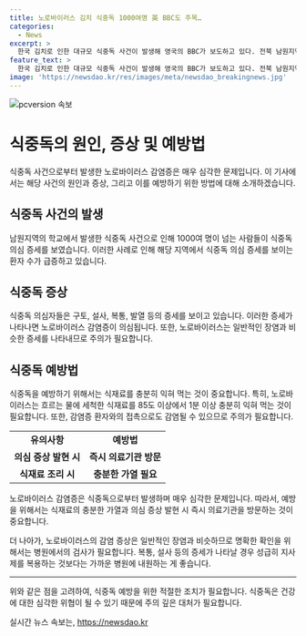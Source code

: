 ```yaml
---
title: 노로바이러스 김치 식중독 1000여명 英 BBC도 주목…
categories:
  - News
excerpt: >
  한국 김치로 인한 대규모 식중독 사건이 발생해 영국의 BBC가 보도하고 있다. 전북 남원지역 학교에서 식중독 의심 환자가 1000명 이상 발생하며 노로바이러스 감염이 확인되었다. 해당 업체의 김치 생산 및 유통이 일시 중단됐고, BBC는 이 사건을 이례적으로 주목하며 보도하고 있다. 노로바이러스 감염증은 유행성 바이러스 위장염으로, 익히지 않은 음식 섭취로 전파된다. 해당 사건은 한국의 전통음식김치와 관련, 깊은 관심을 끌고 있다.
feature_text: >
  한국 김치로 인한 대규모 식중독 사건이 발생해 영국의 BBC가 보도하고 있다. 전북 남원지역 학교에서 식중독 의심 환자가 1000명 이상 발생하며 노로바이러스 감염이 확인되었다. 해당 업체의 김치 생산 및 유통이 일시 중단됐고, BBC는 이 사건을 이례적으로 주목하며 보도하고 있다. 노로바이러스 감염증은 유행성 바이러스 위장염으로, 익히지 않은 음식 섭취로 전파된다. 해당 사건은 한국의 전통음식김치와 관련, 깊은 관심을 끌고 있다.
image: 'https://newsdao.kr/res/images/meta/newsdao_breakingnews.jpg'
---
```


<p><img src="https://newsdao.kr/res/images/meta/newsdao_breakingnews.jpg" alt="pcversion 속보" /></p>

<h1>식중독의 원인, 증상 및 예방법</h1>

<p data-ke-size="size16">식중독 사건으로부터 발생한 노로바이러스 감염증은 매우 심각한 문제입니다. 이 기사에서는 해당 사건의 원인과 증상, 그리고 이를 예방하기 위한 방법에 대해 소개하겠습니다.</p>

<h2 data-ke-size="size26">식중독 사건의 발생</h2>

<p data-ke-size="size16">남원지역의 학교에서 발생한 식중독 사건으로 인해 1000여 명이 넘는 사람들이 식중독 의심 증세를 보였습니다. 이러한 사례로 인해 해당 지역에서 식중독 의심 증세를 보이는 환자 수가 급증하고 있습니다.</p>

<h2 data-ke-size="size26">식중독 증상</h2>

<p data-ke-size="size16">식중독 의심자들은 구토, 설사, 복통, 발열 등의 증세를 보이고 있습니다. 이러한 증세가 나타나면 노로바이러스 감염증이 의심됩니다. 또한, 노로바이러스는 일반적인 장염과 비슷한 증세를 나타내므로 주의가 필요합니다.</p>

<h2 data-ke-size="size26">식중독 예방법</h2>

<p data-ke-size="size16">식중독을 예방하기 위해서는 식재료를 충분히 익혀 먹는 것이 중요합니다. 특히, 노로바이러스는 흐르는 물에 세척한 식재료를 85도 이상에서 1분 이상 충분히 익혀 먹는 것이 필요합니다. 또한, 감염증 환자와의 접촉으로도 감염될 수 있으므로 주의가 필요합니다.</p>

<table>
    <tbody>
        <tr>
            <td style="text-align: center; height: 17px;"><b>유의사항</b></td>
            <td style="text-align: center; height: 17px;"><b>예방법</b></td>
        </tr>
        <tr>
            <td style="text-align: center; height: 17px;"><b>의심 증상 발현 시</b></td>
            <td style="text-align: center; height: 17px;"><b>즉시 의료기관 방문</b></td>
        </tr>
        <tr>
            <td style="text-align: center; height: 17px;"><b>식재료 조리 시</b></td>
            <td style="text-align: center; height: 17px;"><b>충분한 가열 필요</b></td>
        </tr>
    </tbody>
</table>

<p data-ke-size="size16">노로바이러스 감염증은 식중독으로부터 발생하며 매우 심각한 문제입니다. 따라서, 예방을 위해서는 식재료의 충분한 가열과 의심 증상 발현 시 즉시 의료기관을 방문하는 것이 중요합니다.</p>

<p data-ke-size="size16">더 나아가, 노로바이러스의 감염 증상은 일반적인 장염과 비슷하므로 명확한 확인을 위해서는 병원에서의 검사가 필요합니다. 복통, 설사 등의 증세가 나타날 경우 성급히 지사제를 복용하는 것보다는 가까운 병원에 내원하는 게 좋습니다.</p>

<hr>

<p data-ke-size="size16">위와 같은 점을 고려하여, 식중독 예방을 위한 적절한 조치가 필요합니다. 식중독은 건강에 대한 심각한 위협이 될 수 있기 때문에 주의 깊은 대처가 필요합니다.</p>
실시간 뉴스 속보는, <a href="https://newsdao.kr" rel="dofollow">https://newsdao.kr</a>


